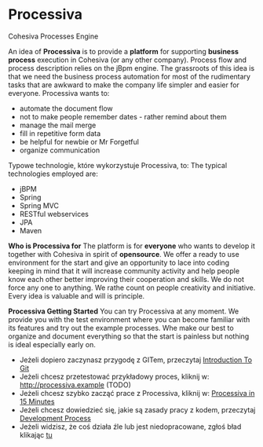 Processiva
==========

Cohesiva Processes Engine

An idea of **Processiva** is to provide a **platform** for supporting **business process** execution in Cohesiva (or any other company). Process flow and process description relies on the jBpm engine. The grassroots of this idea is that we need the business process automation for most of the rudimentary tasks that are awkward to make the company life simpler and easier for everyone. Processiva wants to:
- automate the document flow
- not to make people remember dates - rather remind about them
- manage the mail merge
- fill in repetitive form data
- be helpful for newbie or Mr Forgetful
- organize communication

Typowe technologie, które wykorzystuje Processiva, to:
The typical technologies employed are:
- jBPM
- Spring
- Spring MVC
- RESTful webservices
- JPA
- Maven



**Who is Processiva for**
The platform is for **everyone** who wants to develop it together with Cohesiva in spirit of **opensource**.
We offer a ready to use environment for the start and give an opportunity to lace into coding keeping in mind that it will increase community activity and help people know each other better improving their cooperation and skills.
We do not force any one to anything. We rathe count on people creativity and initiative. Every idea is valuable and will is principle.

**Processiva Getting Started**
You can try Processiva at any moment. We provide you with the test environment where you can become familiar with its features and try out the example processes.
Whe make our best to organize and document everything so that the start is painless but nothing is ideal especially early on.

- Jeżeli dopiero zaczynasz przygodę z GITem, przeczytaj [Introduction To Git](http://learn.github.com/p/intro.html)
- Jeżeli chcesz przetestować przykładowy proces, kliknij w: http://processiva.example (TODO)
- Jeżeli chcesz szybko zacząć prace z Processiva, kliknij w: [Processiva in 15 Minutes](https://github.com/Cohesiva/Processiva/wiki/Processiva-in-15-Minutes)
- Jeżeli chcesz dowiedzieć się, jakie są zasady pracy z kodem, przeczytaj [Development Process](https://github.com/Cohesiva/Processiva/wiki/Development-Process)
- Jeżeli widzisz, że coś działa źle lub jest niedopracowane, zgłoś bład klikając [tu](https://github.com/Cohesiva/Processiva/issues)